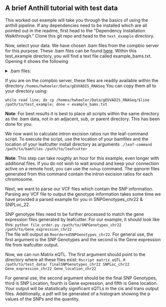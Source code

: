 ## A brief Anthill tutorial with test data

This worked out example will take you through the basics of using the anthill pipeline. If any dependencies need to be installed which are all pointed out in the readme, first head to the "Dependency Installation Walkthrough." Clone this git repo and head to the `text_example` directory.  

Now, select your data. We have chosen .bam files from the compbio server for this purpose. These .bam files can be found [here](https://www.ebi.ac.uk/arrayexpress/experiments/E-GEUV-1/). Within this test_example directory, you will find a text file called example_bams.txt. Opening it shows the following  
<details>
<summary>.bam files:</summary>
<p>
HG00133.2.M_111216_2.bam   
HG00324.1.M_111124_2.bam   
HG00326.1.M_111124_7.bam   
NA07051.5.M_120131_1.bam   
NA19209.6.M_120217_1.bam   
NA20519.1.M_111124_5.bam   
</p>
</details>
  
If you are on the compbio server, these files are readily available within the directory `/homes/hwheeler/Data/gEUVADIS_RNASeq` 
You can copy them all to your directory using:

`while read line; do cp /homes/hwheeler/Data/gEUVADIS_RNASeq/$line /path/to/test_example; done < example_bams.txt`

__Note__: For best results it is best to place all scripts within the same directory as the .bam data, not in an adjacent, sub, or parent directory. This has been done for you.

We now want to calculate intron excision ratios run the leaf-command script. To execute the script, use the location of your bamfiles and the location of your leafcutter install directory as arguments
`./leaf-command /path/to/bamfiles /path/to/leafcutter`

__Note__: This step can take roughly an hour for this example, even longer with additional files. If you do not wish to wait around and keep your connection active on a remote host, you can use the `nohup` command.
The qqnorm files generated from this command contain the intron excision ratios for each chromosome. 

Next, we want to parse our VCF files which contain the SNP information. Parsing any VCF file to output the genotype information takes some time we have provided a parsed example for you in SNPGenotypes_chr22 & SNPLoc_22.

SNP genotype files need to be further processed to match the gene expression files generated by leafcutter. For our example, it should look like this:
`python file_order.py /path/to/SNPGenotypes_chr22 /path/to/Gene_expression_chr22`  
The file will output as `ReorderedSNPGenotypes_chr22`. For general use, the first argument is the SNP Genotypes and the second is the Gene expression file from leafcutter output.

Now, we can run Matrix eQTL. The first argument should point to the directory where all these files exist:
`Rscript matrix_eQTL.R /path/to/test_data/ finalSNPGenotypes_chr22 SNPLoc_chr22 Gene_expression_chr22 Gene_location_chr22`

For general use, the second argument should be the final SNP Genotypes, third is SNP Location, fourth is Gene expression, and fifth is Gene location.  
Your output will be statistically significant sQTLs in the cis and trans output files. Additionally, a pdf will be generated of a histogram showing the p values of the SNPs and the quantity. 
